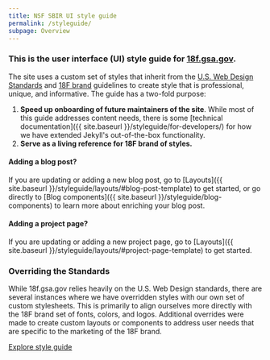 ```yaml
---
title: NSF SBIR UI style guide
permalink: /styleguide/
subpage: Overview
---
```


### This is the user interface (UI) style guide for [18f.gsa.gov](18f.gsa.gov).

The site uses a custom set of styles that inherit from the [U.S. Web Design Standards](https://standards.usa.gov/) and [18F brand](https://pages.18f.gov/brand) guidelines to create style that is professional, unique, and informative. The guide has a two-fold purpose:

1. **Speed up onboarding of future maintainers of the site**.
While most of this guide addresses content needs, there is some [technical documentation]({{ site.baseurl }}/styleguide/for-developers/) for how we have extended Jekyll's out-of-the-box functionality.
2. **Serve as a living reference for 18F brand of styles.**

#### Adding a blog post?
If you are updating or adding a new blog post, go to [Layouts]({{ site.baseurl }}/styleguide/layouts/#blog-post-template) to get started, or go directly to [Blog components]({{ site.baseurl }}/styleguide/blog-components) to learn more about enriching your blog post.

#### Adding a project page?
If you are updating or adding a new project page, go to [Layouts]({{ site.baseurl }}/styleguide/layouts/#project-page-template) to get started.


### Overriding the Standards

While 18f.gsa.gov relies heavily on the U.S. Web Design standards, there are several instances where we have overridden styles with our own set of custom stylesheets. This is primarily to align ourselves more directly with the 18F brand set of fonts, colors, and logos. Additional overrides were made to create custom layouts or components to address user needs that are specific to the marketing of the 18F brand.

<a href="{{ site.baseurl }}/styleguide/layouts/">
Explore style guide
</a>
